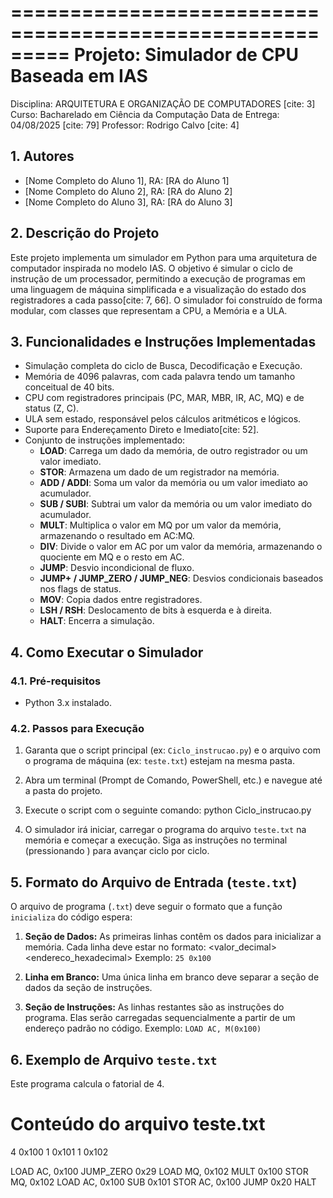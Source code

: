=========================================================
      Projeto: Simulador de CPU Baseada em IAS
=========================================================

Disciplina: ARQUITETURA E ORGANIZAÇÃO DE COMPUTADORES [cite: 3]
Curso: Bacharelado em Ciência da Computação
Data de Entrega: 04/08/2025 [cite: 79]
Professor: Rodrigo Calvo [cite: 4]

## 1. Autores
- [Nome Completo do Aluno 1], RA: [RA do Aluno 1]
- [Nome Completo do Aluno 2], RA: [RA do Aluno 2]
- [Nome Completo do Aluno 3], RA: [RA do Aluno 3]

## 2. Descrição do Projeto
Este projeto implementa um simulador em Python para uma arquitetura de computador inspirada no modelo IAS. O objetivo é simular o ciclo de instrução de um processador, permitindo a execução de programas em uma linguagem de máquina simplificada e a visualização do estado dos registradores a cada passo[cite: 7, 66]. O simulador foi construído de forma modular, com classes que representam a CPU, a Memória e a ULA.

## 3. Funcionalidades e Instruções Implementadas
- Simulação completa do ciclo de Busca, Decodificação e Execução.
- Memória de 4096 palavras, com cada palavra tendo um tamanho conceitual de 40 bits.
- CPU com registradores principais (PC, MAR, MBR, IR, AC, MQ) e de status (Z, C).
- ULA sem estado, responsável pelos cálculos aritméticos e lógicos.
- Suporte para Endereçamento Direto e Imediato[cite: 52].
- Conjunto de instruções implementado:
  - **LOAD**: Carrega um dado da memória, de outro registrador ou um valor imediato.
  - **STOR**: Armazena um dado de um registrador na memória.
  - **ADD / ADDI**: Soma um valor da memória ou um valor imediato ao acumulador.
  - **SUB / SUBI**: Subtrai um valor da memória ou um valor imediato do acumulador.
  - **MULT**: Multiplica o valor em MQ por um valor da memória, armazenando o resultado em AC:MQ.
  - **DIV**: Divide o valor em AC por um valor da memória, armazenando o quociente em MQ e o resto em AC.
  - **JUMP**: Desvio incondicional de fluxo.
  - **JUMP+ / JUMP_ZERO / JUMP_NEG**: Desvios condicionais baseados nos flags de status.
  - **MOV**: Copia dados entre registradores.
  - **LSH / RSH**: Deslocamento de bits à esquerda e à direita.
  - **HALT**: Encerra a simulação.

## 4. Como Executar o Simulador

### 4.1. Pré-requisitos
- Python 3.x instalado.

### 4.2. Passos para Execução 
1.  Garanta que o script principal (ex: `Ciclo_instrucao.py`) e o arquivo com o programa de máquina (ex: `teste.txt`) estejam na mesma pasta.

2.  Abra um terminal (Prompt de Comando, PowerShell, etc.) e navegue até a pasta do projeto.

3.  Execute o script com o seguinte comando:
    python Ciclo_instrucao.py

4.  O simulador irá iniciar, carregar o programa do arquivo `teste.txt` na memória e começar a execução. Siga as instruções no terminal (pressionando <ENTER>) para avançar ciclo por ciclo.

## 5. Formato do Arquivo de Entrada (`teste.txt`)
O arquivo de programa (`.txt`) deve seguir o formato que a função `inicializa` do código espera:

1.  **Seção de Dados:** As primeiras linhas contêm os dados para inicializar a memória. Cada linha deve estar no formato:
    <valor_decimal> <endereco_hexadecimal>
    Exemplo: `25 0x100`

2.  **Linha em Branco:** Uma única linha em branco deve separar a seção de dados da seção de instruções.

3.  **Seção de Instruções:** As linhas restantes são as instruções do programa. Elas serão carregadas sequencialmente a partir de um endereço padrão no código.
    Exemplo: `LOAD AC, M(0x100)`

## 6. Exemplo de Arquivo `teste.txt`
Este programa calcula o fatorial de 4.

# Conteúdo do arquivo teste.txt
4 0x100
1 0x101
1 0x102

LOAD AC, 0x100
JUMP_ZERO 0x29
LOAD MQ, 0x102
MULT 0x100
STOR MQ, 0x102
LOAD AC, 0x100
SUB 0x101
STOR AC, 0x100
JUMP 0x20
HALT
